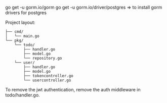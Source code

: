 go get -u gorm.io/gorm
go get -u gorm.io/driver/postgres
=> to install gorm drivers for postgres


Project layout:
```
├── cmd/
│   └── main.go
└── pkg/
    └── todo/
        ├── handler.go
        ├── model.go
        └── repository.go
    └── user/
        ├── handler.go
        ├── model.go
        ├── tokencontroller.go
        └── usercontroller.go
```


To remove the jwt authentication, remove the auth middleware in todo/handler.go.